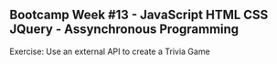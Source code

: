 ## Bootcamp Week #13 - JavaScript HTML CSS JQuery - Assynchronous Programming

Exercise: Use an external API to create a Trivia Game
